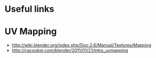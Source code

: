 Useful links
==


UV Mapping
===

- http://wiki.blender.org/index.php/Doc:2.6/Manual/Textures/Mapping
- http://cgcookie.com/blender/2011/01/21/intro_uvmapping
